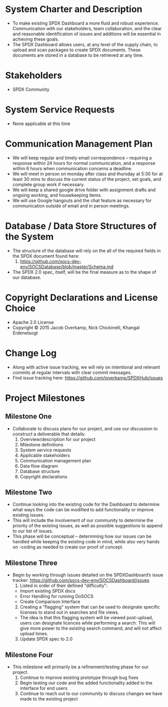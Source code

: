 # System Charter and Description
* To make existing SPDX Dashboard a more fluid and robust experience. Communication with our stakeholders, team collaboration,  and the clear and reasonable identification of issues and additions will be essential in achieving these goals. 
* The SPDX Dashboard allows users, at any level of the supply chain, to upload and scan packages to create SPDX documents. These documents are stored in a database to be retrieved at any time. 

# Stakeholders
* SPDX Community

# System Service Requests
* None applicable at this time

# Communication Management Plan
* We will keep regular and timely email correspondence – requiring a response within 24 hours for normal communication, and a response within 6 hours when communication concerns a deadline. 
* We will meet in person on monday after class and thursday at 5:30 for at least 30 mins to discuss the current status of the project, set goals, and complete group work if necessary.
* We will keep a shared google drive folder with assignment drafts and ongoing working, and housekeeping items. 
* We will use Google hangouts and the chat feature as necessary for communication outside of email and in person meetings.

# Database / Data Store Structures of the System
* The structure of the database will rely on the all of the required fields in the SPDX document found here: 
  1. https://github.com/socs-dev-env/SOCSDatabase/blob/master/Schema.md
* The SPDX 2.0 spec, itself, will be the final measure as to the shape of our database. 

# Copyright Declarations and License Choice
* Apache 2.0 License
* Copyright © 2015 Jacob Overkamp, Nick Chickinelli, Khangal Erdenetsogt

# Change Log
* Along with active issue tracking, we will rely on intentional and relevant commits at regular intervals with clear commit messages.
* Find issue tracking here: https://github.com/joverkamp/SPDXHub/issues

# Project Milestones

## Milestone One
* Collaborate to discuss plans for our project, and use our discussion to construct a deliverable that details:
  1. Overview/description for our project
  2. Milestone definitions
  3. System service requests
  4. Applicable stakeholders
  5. Communication management plan
  6. Data flow diagram
  7. Database structure
  8. Copyright declarations

## Milestone Two
* Continue looking into the existing code for the Dashboard to determine what ways the code can be modified to add functionality or improve existing issues.
* This will include the involvement of our community to determine the priority of the existing issues, as well as possible suggestions to append to our list of issues.
* This phase will be conceptual – determining how our issues can be handled while keeping the existing code in mind, while also very hands on -coding as needed to create our proof of concept.

## Milestone Three
* Begin by working through issues detailed on the SPDXDashboard’s issue tracker: https://github.com/socs-dev-env/SOCSDashboard/issues
  1. Listed in order of their defined "difficulty":
    * Import existing SPDX docs
    * Error Handling for running DoSOCS
    * Create Comparison Interface
  2. Creating a “flagging” system that can be used to designate specific licenses to stand out in searches and file views.  
    * The idea is that this flagging system will be viewed post-upload, users can designate licences while performing a search.       This will give more power to the existing search command, and will not affect upload times.
  3. Update SPDX spec to 2.0

## Milestone Four
* This milestone will primarily be a refinement/testing phase for our project.
  1. Continue to improve existing prototype through bug fixes
  2. Begin testing our code and the added functionality added to the interface for end users
  3. Continue to reach out to our community to discuss changes we have made to the existing project






